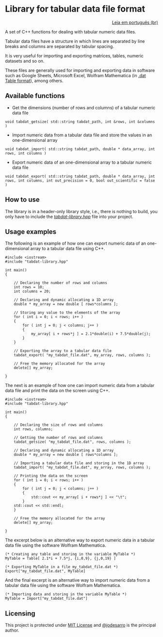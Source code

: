 # Library for tabular data file format

<p align="right"><a href="README.pt-br.md">Leia em português (br)</a></p>

A set of C++ functions for dealing with tabular numeric data files.

Tabular data files have a structure in which lines are separated by line breaks and columns are separated by tabular spacing.

It is very useful for importing and exporting matrices, tables, numeric datasets and so on.

These files are generally used for importing and exporting data in software such as Google Sheets, Microsoft Excel, Wolfram Mathematica (in [.dat Table format](https://reference.wolfram.com/language/ref/format/Table.html)), among others.

## Available functions

- Get the dimensions (number of rows and columns) of a tabular numeric data file
```
void tabdat_getsize( std::string tabdat_path, int &rows, int &columns )
```

- Import numeric data from a tabular data file and store the values in an one-dimensional array
```
void tabdat_import( std::string tabdat_path, double * data_array, int rows, int columns )
```

- Export numeric data of an one-dimensional array to a tabular numeric data file
```
void tabdat_export( std::string tabdat_path, double * data_array, int rows, int columns, int out_precision = 0, bool out_scientific = false )
```

## How to use

The library is in a header-only library style, i.e., there is nothing to build, you only have to include the <a href="tabdat-library.hpp">*tabdat-library.hpp*</a> file into your project.

## Usage examples

The following is an example of how one can export numeric data of an one-dimensional array to a tabular data file using C++.
```
#include <iostream>
#include "tabdat-library.hpp"

int main()
{

    // Declaring the number of rows and columns
    int rows = 10;
    int columns = 20;

    // Declaring and dynamic allocating a 1D array
    double * my_array = new double [ rows*columns ];

    // Storing any value to the elements of the array
    for ( int i = 0; i < rows; i++ )
    {
        for ( int j = 0; j < columns; j++ )
        {
            my_array[ i + rows*j ] = 2.1*double(i) + 7.5*double(j);
        }
    }

    // Exporting the array to a tabular data file
    tabdat_export( "my_tabdat_file.dat", my_array, rows, columns );

    // Free the memory allocated for the array
    delete[] my_array;

}
```

The next is an example of how one can import numeric data from a tabular data file and print the data on the screen using C++.
```
#include <iostream>
#include "tabdat-library.hpp"

int main()
{

    // Declaring the size of rows and columns
    int rows, columns;

    // Getting the number of rows and columns
    tabdat_getsize( "my_tabdat_file.dat", rows, columns );

    // Declaring and dynamic allocating a 1D array
    double * my_array = new double [ rows*columns ];

    // Importing a tabular data file and storing in the 1D array
    tabdat_import( "my_tabdat_file.dat", my_array, rows, columns );

    // Printing the data on the screen
    for ( int i = 0; i < rows; i++ )
    {
        for ( int j = 0; j < columns; j++ )
        {
            std::cout << my_array[ i + rows*j ] << "\t";
        }
    std::cout << std::endl;
    }

    // Free the memory allocated for the array
    delete[] my_array;

}
```

The excerpt below is an alternative way to export numeric data in a tabular data file using the software Wolfram Mathematica.
```
(* Creating any table and storing in the variable MyTable *)
MyTable = Table[ 2.1*i + 7.5*j, {i,0,9}, {j,0,19} ]

(* Exporting MyTable in a file my_tabdat_file.dat *) 
Export["my_tabdat_file.dat", MyTable]
```

And the final excerpt is an alternative way to import numeric data from a tabular data file using the software Wolfram Mathematica.
```
(* Importing data and storing in the variable MyTable *)
MyTable = Import["my_tabdat_file.dat"]
```

## Licensing

This project is protected under <a href="LICENSE">MIT License</a> and [@jodesarro]( https://github.com/jodesarro ) is the principal author.
